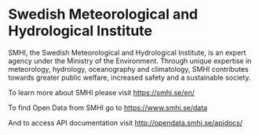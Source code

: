 # Swedish Meteorological and Hydrological Institute
SMHI, the Swedish Meteorological and Hydrological Institute, is an expert agency under the Ministry of the Environment. Through unique expertise in meteorology, hydrology, oceanography and climatology, SMHI contributes towards greater public welfare, increased safety and a sustainable society.


To learn more about SMHI please visit https://smhi.se/en/

To find Open Data from SMHI go to https://www.smhi.se/data

And to access API documentation visit http://opendata.smhi.se/apidocs/